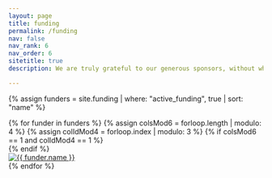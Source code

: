 ```yaml
---
layout: page
title: funding
permalink: /funding
nav: false
nav_rank: 6
nav_order: 6
sitetitle: true
description: We are truly grateful to our generous sponsors, without whom none of our exciting research would be possible.

---
```


{% assign funders = site.funding | where: "active_funding", true | sort: "name" %}
<div class="d-flex flex-wrap align-content-stretch justify-content-center m-n2 pt-4 no-gutters">
    {% for funder in funders %}
        {% assign colsMod6 = forloop.length | modulo: 4 %}
        {% assign colIdMod4 = forloop.index | modulo: 3 %}
        {% if colsMod6 == 1 and colIdMod4 == 1 %}<div class="col-md-3 w-100"></div>{% endif %}
        <div class="col-4 col-sm-1 col-md-3 mb-2">
            <a href="{{ funder.website }}" class="no-decoration">
                <div class="card hoverable h-80 w-80 m-1">
                    <img src="{{ '/assets/img/funding/' | append: funder.image | relative_url }}" class="card-img-top" alt="{{ funder.name }}" />
                  <!--  <div class="card-body pb-2 pt-2 pl-1 pr-1">
                        <div class="card-title m-0" style="height: 6rem; text-align:center; font-size: 95%;">{{ funder.name }}</div> 
                    </div> -->
                </div>
            </a>
        </div>
    {% endfor %}
</div>

